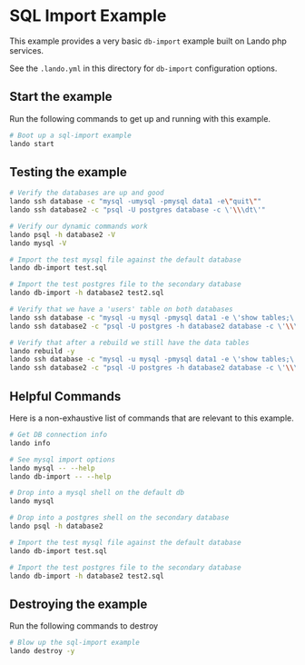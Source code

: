 SQL Import Example
==================

This example provides a very basic `db-import` example built on Lando php services.

See the `.lando.yml` in this directory for `db-import` configuration options.

Start the example
---------------

Run the following commands to get up and running with this example.

```bash
# Boot up a sql-import example
lando start
```

Testing the example
-------------------

```bash
# Verify the databases are up and good
lando ssh database -c "mysql -umysql -pmysql data1 -e\"quit\""
lando ssh database2 -c "psql -U postgres database -c \'\\\dt\'"

# Verify our dynamic commands work
lando psql -h database2 -V
lando mysql -V

# Import the test mysql file against the default database
lando db-import test.sql

# Import the test postgres file to the secondary database
lando db-import -h database2 test2.sql

# Verify that we have a 'users' table on both databases
lando ssh database -c "mysql -u mysql -pmysql data1 -e \'show tables;\' | grep users"
lando ssh database2 -c "psql -U postgres -h database2 database -c \'\\\dt\' | grep users"

# Verify that after a rebuild we still have the data tables
lando rebuild -y
lando ssh database -c "mysql -u mysql -pmysql data1 -e \'show tables;\' | grep users"
lando ssh database2 -c "psql -U postgres -h database2 database -c \'\\\dt\' | grep users"
```

Helpful Commands
----------------

Here is a non-exhaustive list of commands that are relevant to this example.

```bash
# Get DB connection info
lando info

# See mysql import options
lando mysql -- --help
lando db-import -- --help

# Drop into a mysql shell on the default db
lando mysql

# Drop into a postgres shell on the secondary database
lando psql -h database2

# Import the test mysql file against the default database
lando db-import test.sql

# Import the test postgres file to the secondary database
lando db-import -h database2 test2.sql
```

Destroying the example
----------------------

Run the following commands to destroy

```bash
# Blow up the sql-import example
lando destroy -y
```
